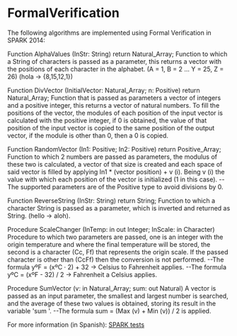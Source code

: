 # FormalVerification
The following algorithms are implemented using Formal Verification in SPARK 2014:

Function AlphaValues ​​(InStr: String) return Natural_Array; Function to which a String of characters is passed as a parameter, this returns a vector with the positions of each character in the alphabet. (A = 1, B = 2 ... Y = 25, Z = 26) (hola -> {8,15,12,1})

Function DivVector (InitialVector: Natural_Array; n: Positive) return Natural_Array; Function that is passed as parameters a vector of integers and a positive integer, this returns a vector of natural numbers. To fill the positions of the vector, the modules of each position of the input vector is calculated with the positive integer, if 0 is obtained, the value of that position of the input vector is copied to the same position of the output vector, if the module is other than 0, then a 0 is copied.

Function RandomVector (In1: Positive; In2: Positive) return Positive_Array; Function to which 2 numbers are passed as parameters, the modulus of these two is calculated, a vector of that size is created and each space of said vector is filled by applying In1 * (vector position) + v (i). Being v (i) the value with which each position of the vector is initialized (1 in this case). --The supported parameters are of the Positive type to avoid divisions by 0.

Function ReverseString (InStr: String) return String; Function to which a character String is passed as a parameter, which is inverted and returned as String. (hello -> aloh).

Procedure ScaleChanger (InTemp: in out Integer; InScale: in Character) Procedure to which two parameters are passed, one is an integer with the origin temperature and where the final temperature will be stored, the second is a character (Cc, Ff) that represents the origin scale. If the passed character is other than (CcFf) then the conversion is not performed. --The formula yºF = (xºC · 2) + 32 -> Celsius to Fahrenheit applies. --The formula yºC = (xºF - 32) / 2 -> Fahrenheit a Celsius applies.

Procedure SumVector (v: in Natural_Array; sum: out Natural) A vector is passed as an input parameter, the smallest and largest number is searched, and the average of these two values is obtained, storing its result in the variable 'sum '. --The formula sum = (Max (v) + Min (v)) / 2 is applied.

For more information (in Spanish): [SPARK tests](https://github.com/Prashant-JT/FormalVerification/blob/master/PR3-Pr1-SPARK.pdf) 
